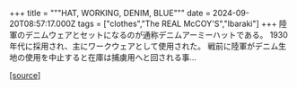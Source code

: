 +++
title = """HAT, WORKING, DENIM, BLUE"""
date = 2024-09-20T08:57:17.000Z
tags = ["clothes","The REAL McCOY'S","Ibaraki"]
+++
陸軍のデニムウェアとセットになるのが通称デニムアーミーハットである。 1930年代に採用され、主にワークウェアとして使用された。 戦前に陸軍がデニム生地の使用を中止すると在庫は捕虜用へと回される事...

[[source]](https://the-realmccoys.ocnk.net/product/1323)
